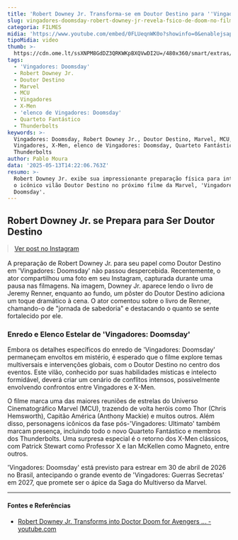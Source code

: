 ```yaml
---
title: 'Robert Downey Jr. Transforma-se em Doutor Destino para ''Vingadores: Doomsday'''
slug: vingadores-doomsday-robert-downey-jr-revela-fsico-de-doom-no-filme
categoria: FILMES
midia: 'https://www.youtube.com/embed/0FLUeqnWK0o?showinfo=0&enablejsapi=1'
tipoMidia: video
thumb: >-
  https://cdn.ome.lt/ssXNPM8GdDZ3QRKWKpBXQVwDI2U=/480x360/smart/extras/conteudos/Captura_de_tela_2025-05-13_105309_ZphjT2e.png
tags:
  - 'Vingadores: Doomsday'
  - Robert Downey Jr.
  - Doutor Destino
  - Marvel
  - MCU
  - Vingadores
  - X-Men
  - 'elenco de Vingadores: Doomsday'
  - Quarteto Fantástico
  - Thunderbolts
keywords: >-
  Vingadores: Doomsday, Robert Downey Jr., Doutor Destino, Marvel, MCU,
  Vingadores, X-Men, elenco de Vingadores: Doomsday, Quarteto Fantástico,
  Thunderbolts
author: Pablo Moura
data: '2025-05-13T14:22:06.763Z'
resumo: >-
  Robert Downey Jr. exibe sua impressionante preparação física para interpretar
  o icônico vilão Doutor Destino no próximo filme da Marvel, 'Vingadores:
  Doomsday'.
---
```


## Robert Downey Jr. se Prepara para Ser Doutor Destino

<blockquote class="instagram-media" data-instgrm-permalink="https://www.instagram.com/p/DJmJCZlIchm/" data-instgrm-version="14" style="width:100%; max-width:540px; margin:1rem auto;"><a href="https://www.instagram.com/p/DJmJCZlIchm/">Ver post no Instagram</a></blockquote>

A preparação de Robert Downey Jr. para seu papel como Doutor Destino em 'Vingadores: Doomsday' não passou despercebida. Recentemente, o ator compartilhou uma foto em seu Instagram, capturada durante uma pausa nas filmagens. Na imagem, Downey Jr. aparece lendo o livro de Jeremy Renner, enquanto ao fundo, um pôster do Doutor Destino adiciona um toque dramático à cena. O ator comentou sobre o livro de Renner, chamando-o de "jornada de sabedoria" e destacando o quanto se sente fortalecido por ele.

### Enredo e Elenco Estelar de 'Vingadores: Doomsday'

Embora os detalhes específicos do enredo de 'Vingadores: Doomsday' permaneçam envoltos em mistério, é esperado que o filme explore temas multiversais e intervenções globais, com o Doutor Destino no centro dos eventos. Este vilão, conhecido por suas habilidades místicas e intelecto formidável, deverá criar um cenário de conflitos intensos, possivelmente envolvendo confrontos entre Vingadores e X-Men.

O filme marca uma das maiores reuniões de estrelas do Universo Cinematográfico Marvel (MCU), trazendo de volta heróis como Thor (Chris Hemsworth), Capitão América (Anthony Mackie) e muitos outros. Além disso, personagens icônicos da fase pós-'Vingadores: Ultimato' também marcam presença, incluindo todo o novo Quarteto Fantástico e membros dos Thunderbolts. Uma surpresa especial é o retorno dos X-Men clássicos, com Patrick Stewart como Professor X e Ian McKellen como Magneto, entre outros.

'Vingadores: Doomsday' está previsto para estrear em 30 de abril de 2026 no Brasil, antecipando o grande evento de 'Vingadores: Guerras Secretas' em 2027, que promete ser o ápice da Saga do Multiverso da Marvel.

---

#### Fontes e Referências

- [Robert Downey Jr. Transforms into Doctor Doom for Avengers ... - youtube.com](https://www.youtube.com/watch?v=vuhxZB4_cGw)
